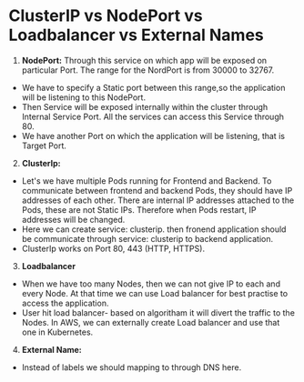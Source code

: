 # ClusterIP vs NodePort vs Loadbalancer vs External Names

1. **NodePort:**
Through this service on which app will be exposed on particular Port. The range for the NordPort is from 30000 to 32767.
- We have to specify a Static port between this range,so the application will be listening to this NodePort.
- Then Service will be exposed internally within the cluster through Internal Service Port. All the services can access this Service through 80.
- We have another Port on which the application will be listening, that is Target Port.

 2. **ClusterIp:**
 - Let's we have multiple Pods running for Frontend and Backend. To communicate between frontend and backend Pods, they should have IP addresses of each other. There are internal IP addresses attached to the Pods, these are not Static IPs. Therefore when Pods restart, IP addresses will be changed.
 - Here we can create service: clusterip. then fronend application should be communicate through service: clusterip to backend application.
 - ClusterIp works on Port 80, 443 (HTTP, HTTPS).

 3. **Loadbalancer**
 - When we have too many Nodes, then we can not give IP to each and every Node. At that time we can use Load balancer for best practise to access the application.
 - User hit load balancer- based on algoritham it will divert the traffic to the Nodes. In AWS, we can externally create Load balancer and use that one in Kubernetes.

 4. **External Name:**
 - Instead of labels we should mapping to through DNS here.

